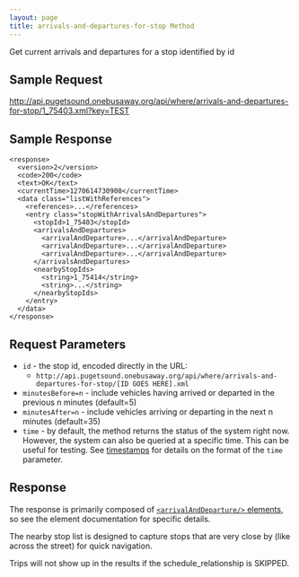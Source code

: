 ```yaml
---
layout: page
title: arrivals-and-departures-for-stop Method
---
```


Get current arrivals and departures for a stop identified by id

## Sample Request

http://api.pugetsound.onebusaway.org/api/where/arrivals-and-departures-for-stop/1_75403.xml?key=TEST

## Sample Response

    <response>
      <version>2</version>
      <code>200</code>
      <text>OK</text>
      <currentTime>1270614730908</currentTime>
      <data class="listWithReferences">
        <references>...</references>
        <entry class="stopWithArrivalsAndDepartures">
          <stopId>1_75403</stopId>
          <arrivalsAndDepartures>
            <arrivalAndDeparture>...</arrivalAndDeparture>
            <arrivalAndDeparture>...</arrivalAndDeparture>
            <arrivalAndDeparture>...</arrivalAndDeparture>
          </arrivalsAndDepartures>
          <nearbyStopIds>
            <string>1_75414</string>
            <string>...</string>
          </nearbyStopIds>
        </entry>
      </data>
    </response>

## Request Parameters

* `id` - the stop id, encoded directly in the URL:
    * `http://api.pugetsound.onebusaway.org/api/where/arrivals-and-departures-for-stop/[ID GOES HERE].xml`
* `minutesBefore=n` - include vehicles having arrived or departed in the previous n minutes (default=5)
* `minutesAfter=n` - include vehicles arriving or departing in the next n minutes (default=35)
* `time` - by default, the method returns the status of the system right now.  However, the system
  can also be queried at a specific time.  This can be useful for testing.  See [timestamps](/api/where/#timestamps)
  for details on the format of the `time` parameter.


## Response

The response is primarily composed of [`<arrivalAndDeparture/>` elements](/api/where/elements/arrival-and-departure),  so see the element documentation for specific details.

The nearby stop list is designed to capture stops that are very close by (like across the street) for quick navigation.

Trips will not show up in the results if the schedule_relationship is SKIPPED.